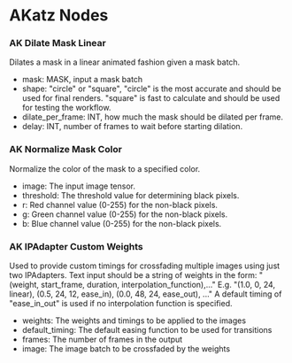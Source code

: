 # AKatz Nodes

### AK Dilate Mask Linear

Dilates a mask in a linear animated fashion given a mask batch.
- mask: MASK, input a mask batch
- shape: "circle" or "square", "circle" is the most accurate and should be used for final renders. "square" is fast to calculate and should be used for testing the workflow.
- dilate_per_frame: INT, how much the mask should be dilated per frame.
- delay: INT, number of frames to wait before starting dilation.

### AK Normalize Mask Color

Normalize the color of the mask to a specified color.
- image: The input image tensor.
- threshold: The threshold value for determining black pixels.
- r: Red channel value (0-255) for the non-black pixels.
- g: Green channel value (0-255) for the non-black pixels.
- b: Blue channel value (0-255) for the non-black pixels.

### AK IPAdapter Custom Weights

Used to provide custom timings for crossfading multiple images using just two IPAdapters.
Text input should be a string of weights in the form: "(weight, start_frame, duration, interpolation_function),..."
E.g. "(1.0, 0, 24, linear), (0.5, 24, 12, ease_in), (0.0, 48, 24, ease_out), ..."
A default timing of "ease_in_out" is used if no interpolation function is specified.
- weights: The weights and timings to be applied to the images
- default_timing: The default easing function to be used for transitions
- frames: The number of frames in the output
- image: The image batch to be crossfaded by the weights